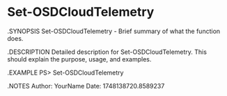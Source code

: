 # Set-OSDCloudTelemetry

.SYNOPSIS
Set-OSDCloudTelemetry - Brief summary of what the function does.

.DESCRIPTION
Detailed description for Set-OSDCloudTelemetry. This should explain the purpose, usage, and examples.

.EXAMPLE
PS> Set-OSDCloudTelemetry

.NOTES
Author: YourName
Date: 1748138720.8589237